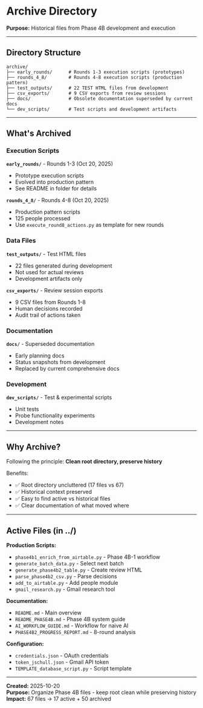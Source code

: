 # Archive Directory

**Purpose:** Historical files from Phase 4B development and execution

---

## Directory Structure

```
archive/
├── early_rounds/      # Rounds 1-3 execution scripts (prototypes)
├── rounds_4_8/        # Rounds 4-8 execution scripts (production pattern)
├── test_outputs/      # 22 TEST HTML files from development
├── csv_exports/       # 9 CSV exports from review sessions
├── docs/              # Obsolete documentation superseded by current docs
└── dev_scripts/       # Test scripts and development artifacts
```

---

## What's Archived

### **Execution Scripts**

**`early_rounds/`** - Rounds 1-3 (Oct 20, 2025)
- Prototype execution scripts
- Evolved into production pattern
- See README in folder for details

**`rounds_4_8/`** - Rounds 4-8 (Oct 20, 2025)
- Production pattern scripts
- 125 people processed
- Use `execute_round8_actions.py` as template for new rounds

### **Data Files**

**`test_outputs/`** - Test HTML files
- 22 files generated during development
- Not used for actual reviews
- Development artifacts only

**`csv_exports/`** - Review session exports
- 9 CSV files from Rounds 1-8
- Human decisions recorded
- Audit trail of actions taken

### **Documentation**

**`docs/`** - Superseded documentation
- Early planning docs
- Status snapshots from development
- Replaced by current comprehensive docs

### **Development**

**`dev_scripts/`** - Test & experimental scripts
- Unit tests
- Probe functionality experiments
- Development notes

---

## Why Archive?

Following the principle: **Clean root directory, preserve history**

Benefits:
- ✅ Root directory uncluttered (17 files vs 67)
- ✅ Historical context preserved
- ✅ Easy to find active vs historical files
- ✅ Clear documentation of what moved where

---

## Active Files (in ../)

**Production Scripts:**
- `phase4b1_enrich_from_airtable.py` - Phase 4B-1 workflow
- `generate_batch_data.py` - Select next batch
- `generate_phase4b2_table.py` - Create review HTML
- `parse_phase4b2_csv.py` - Parse decisions
- `add_to_airtable.py` - Add people module
- `gmail_research.py` - Gmail research tool

**Documentation:**
- `README.md` - Main overview
- `README_PHASE4B.md` - Phase 4B system guide
- `AI_WORKFLOW_GUIDE.md` - Workflow for naive AI
- `PHASE4B2_PROGRESS_REPORT.md` - 8-round analysis

**Configuration:**
- `credentials.json` - OAuth credentials
- `token_jschull.json` - Gmail API token
- `TEMPLATE_database_script.py` - Script template

---

**Created:** 2025-10-20  
**Purpose:** Organize Phase 4B files - keep root clean while preserving history  
**Impact:** 67 files → 17 active + 50 archived
